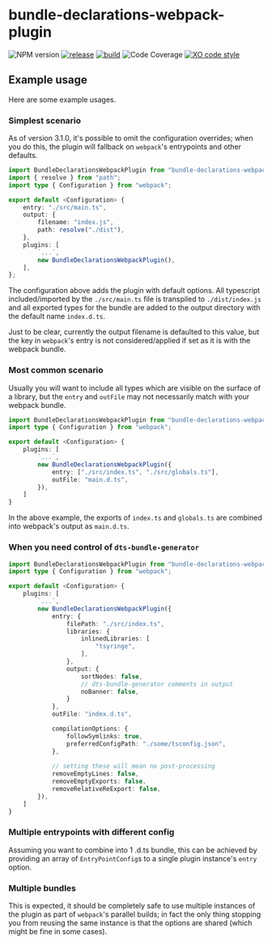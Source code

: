# bundle-declarations-webpack-plugin 
![NPM version](https://badge.fury.io/js/bundle-declarations-webpack-plugin.svg) 
[![release](https://github.com/dominicbirch/bundle-declarations-webpack-plugin/actions/workflows/release.yml/badge.svg)](https://github.com/dominicbirch/bundle-declarations-webpack-plugin/actions/workflows/release.yml)
[![build](https://github.com/dominicbirch/bundle-declarations-webpack-plugin/actions/workflows/test.yml/badge.svg)](https://github.com/dominicbirch/bundle-declarations-webpack-plugin/actions/workflows/test.yml)
![Code Coverage](https://img.shields.io/badge/Code%20Coverage-100%25-success?style=flat)
[![XO code style](https://img.shields.io/badge/code_style-XO-5ed9c7.svg)](https://github.com/sindresorhus/xo)

## Example usage
Here are some example usages.

### Simplest scenario
As of version 3.1.0, it's possible to omit the configuration overrides; when you do this, the plugin will fallback on `webpack`'s entrypoints and other defaults.
```typescript
import BundleDeclarationsWebpackPlugin from "bundle-declarations-webpack-plugin";
import { resolve } from "path";
import type { Configuration } from "webpack";

export default <Configuration> {
    entry: "./src/main.ts",
    output: {
        filename: "index.js",
        path: resolve("./dist"),
    },
    plugins: [
        `...`,
        new BundleDeclarationsWebpackPlugin(),
    ],
};
```
The configuration above adds the plugin with default options.  All typescript included/imported by the `./src/main.ts` file is transpiled to `./dist/index.js` and all exported types for the bundle are added to the output directory with the default name `index.d.ts`.  

Just to be clear, currently the output filename is defaulted to this value, but the key in `webpack`'s entry is not considered/applied if set as it is with the webpack bundle.

### Most common scenario
Usually you will want to include all types which are visible on the surface of a library, but the `entry` and `outFile` may not necessarily match with your webpack bundle. 
```typescript
import BundleDeclarationsWebpackPlugin from "bundle-declarations-webpack-plugin";
import type { Configuration } from "webpack";

export default <Configuration> {
    plugins: [
        `...`,
        new BundleDeclarationsWebpackPlugin({
            entry: ["./src/index.ts", "./src/globals.ts"],
            outFile: "main.d.ts",
        }),
    ]
}
```
In the above example, the exports of `index.ts` and `globals.ts` are combined into webpack's output as `main.d.ts`.  

### When you need control of `dts-bundle-generator`
```typescript
import BundleDeclarationsWebpackPlugin from "bundle-declarations-webpack-plugin";
import type { Configuration } from "webpack";

export default <Configuration> {
    plugins: [
        `...`,
        new BundleDeclarationsWebpackPlugin({
            entry: {
                filePath: "./src/index.ts",
                libraries: {
                    inlinedLibraries: [
                        "tsyringe",
                    ],
                },
                output: {
                    sortNodes: false,
                    // dts-bundle-generator comments in output
                    noBanner: false, 
                }
            },
            outFile: "index.d.ts",

            compilationOptions: {
                followSymlinks: true,
                preferredConfigPath: "./some/tsconfig.json",
            },
            
            // setting these will mean no post-processing
            removeEmptyLines: false,
            removeEmptyExports: false,
            removeRelativeReExport: false,
        }),
    ]
}
```

### Multiple entrypoints with different config
Assuming you want to combine into 1 .d.ts bundle, this can be achieved by providing an array of `EntryPointConfig`s to a single plugin instance's `entry` option.

### Multiple bundles
This is expected, it should be completely safe to use multiple instances of the plugin as part of `webpack`'s parallel builds; in fact the only thing stopping you from reusing the same instance is that the options are shared (which might be fine in some cases).
